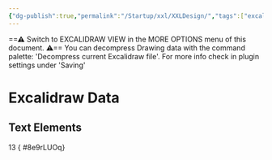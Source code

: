```yaml
---
{"dg-publish":true,"permalink":"/Startup/xxl/XXLDesign/","tags":["excalidraw"],"noteIcon":""}
---
```


==⚠  Switch to EXCALIDRAW VIEW in the MORE OPTIONS menu of this document. ⚠== You can decompress Drawing data with the command palette: 'Decompress current Excalidraw file'. For more info check in plugin settings under 'Saving'


# Excalidraw Data
## Text Elements
13
{ #8e9rLUOq}


